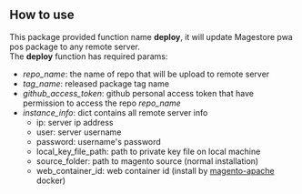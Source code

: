 ## How to use

This package provided function name **deploy**, it will update Magestore pwa pos package to any remote server.  
The **deploy** function has required params:
+ *repo_name*: the name of repo that will be upload to remote server
+ *tag_name*: released package tag name
+ *github_access_token*: github personal access token that have permission to access the repo *repo_name*
+ *instance_info*: dict contains all remote server info 
  + ip: server ip address
  + user: server username
  + password: username's password
  + local_key_file_path: path to private key file on local machine
  + source_folder: path to magento source (normal installation)
  + web_container_id: web container id (install by [magento-apache](https://gitlab.com/general-oil/infrastructure/tree/master/Environment/Magento/DemoPortalApache) docker)

